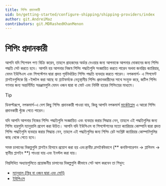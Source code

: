 ```yaml
---
title: শিপিং প্রদানকারী
uid: bn/getting-started/configure-shipping/shipping-providers/index
author: git.AndreiMaz
contributors: git.MDRashedKhanMenon
---
```


# শিপিং প্রদানকারী

আপনি যদি শিপেবল পণ্য বিক্রি করেন, তাহলে গ্রাহকদের অর্ডার দেওয়ার জন্য আপনাকে আপনার দোকানের জন্য শিপিং পদ্ধতি সেট করতে হবে। আপনি হয় আপনার নিজস্ব শিপিং পদ্ধতিগুলি সংজ্ঞায়িত করতে পারেন অথবা জনপ্রিয় ক্যারিয়ার, যেমন ইউপিএস এবং শিপস্টেশন দ্বারা প্রদত্ত পূর্বনির্ধারিত শিপিং পদ্ধতি ব্যবহার করতে পারেন। নপকমার্স- এ শিপমেন্ট প্লাগইনগুলিকে প্রি -ইন্সটল করা আছে যা প্ল্যাটফর্মকে নেতৃস্থানীয় শিপিং প্রদানকারীদের সাথে সংযুক্ত করে, জটিল শিপিং গণনার জন্য অন্তর্নির্মিত সরঞ্জামগুলি যেমন ওজন দ্বারা বা মোট এবং নির্দিষ্ট হারের শিপিংয়ের মাধ্যমে।

> [!TIP]
> 
> ডিফল্টরূপে, নপকমার্স-এ বেশ কিছু শিপিং প্রদানকারী পাওয়া যায়, কিন্তু আপনি নপকমার্স [মার্কেটপ্লেস](https://www.nopcommerce.com/marketplace) এ আরো শিপিং প্রদানকারী খুঁজে পেতে পারেন।

যদি আপনি আপনার নিজের শিপিং পদ্ধতিগুলি সংজ্ঞায়িত এবং ব্যবহার করার সিদ্ধান্ত নেন, তাহলে এই পদ্ধতিগুলির জন্য শিপিং হারগুলি ম্যানুয়ালি প্রবেশ করা উচিত। আপনি যদি ইউপিএস বা শিপস্টেশনের মতো ক্যারিয়ার কোম্পানি দ্বারা প্রদত্ত শিপিং পদ্ধতিগুলি ব্যবহার করার সিদ্ধান্ত নেন, তাহলে এই পদ্ধতিগুলির জন্য শিপিং রেট সংশ্লিষ্ট ক্যারিয়ার কোম্পানিগুলির কাছ থেকে পেতে হবে।

সমস্ত চালানের বিকল্পগুলি প্লাগইন হিসাবে প্রয়োগ করা হয় এবং*স্থানীয় প্লাগইন*বিভাগে (** কনফিগারেশন → প্লাগিনস → স্থানীয় প্লাগইন **) পাওয়া যায় এবং ইনস্টল করা যায়।

নিম্নলিখিত অধ্যায়গুলিতে প্রয়োজনীয় চালানের বিকল্পগুলি কীভাবে সেট আপ করবেন তা শিখুন:
* [ম্যানুয়াল (স্থির বা ওজন দ্বারা এবং মোট)](xref:bn/get-start/configure-shipping/shipping-providers/manual)
* [ইউপিএস](xref:bn/get-start/configure-shipping/shipping-providers/ups)